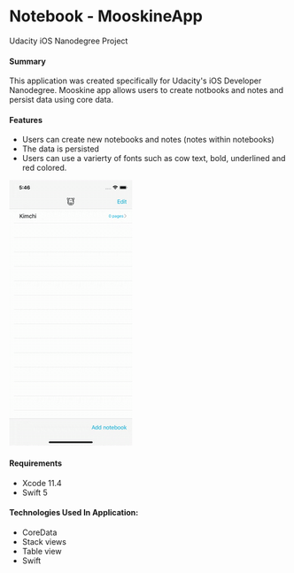 # Notebook - MooskineApp
Udacity iOS Nanodegree Project

#### Summary 
This application was created specifically for Udacity's iOS Developer Nanodegree. Mooskine app allows users to create notbooks and notes and persist data using core data.

#### Features
- Users can create new notebooks and notes (notes within notebooks)
- The data is persisted
- Users can use a varierty of fonts such as cow text, bold, underlined and red colored.

![](AppGif/mooskine.gif)

#### Requirements
- Xcode 11.4
- Swift 5

#### Technologies Used In Application:
- CoreData
- Stack views
- Table view
- Swift
